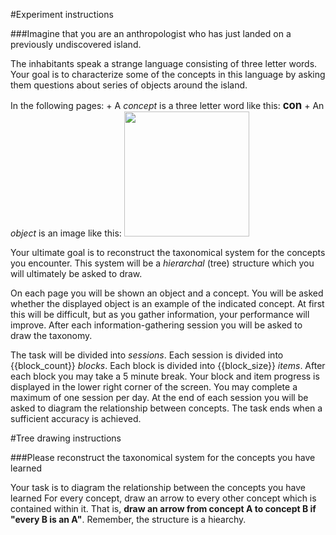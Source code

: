 #Experiment instructions

###Imagine that you are an anthropologist who has just landed on a previously undiscovered island.

The inhabitants speak a strange language consisting of three letter words. Your goal is to characterize some of the concepts in this language by asking them questions about series of objects around the island.

In the following pages:
        + A _concept_ is a  three letter word like this: <big>**con**</big>
        + An _object_ is an image like this: <img src={{img}} height=200 width=200>

Your ultimate goal is to reconstruct the taxonomical system for the concepts you encounter. This system will be a _hierarchal_ (tree) structure which you will ultimately be asked to draw.

On each page you will be shown an object and a concept. You will be asked whether the displayed object is an example of the indicated concept. At first this will be difficult, but as you gather information, your performance will improve. After each information-gathering session you will be asked to draw the taxonomy.
 
The task will be divided into _sessions_. Each session is divided into {{block_count}} _blocks_. Each block is divided into {{block_size}} _items_. After each block you may take a 5 minute break. Your block and item progress is displayed in the lower right corner of the screen. You may complete a maximum of one session per day. At the end of each session you will be asked to diagram the relationship between concepts. The task ends when a sufficient accuracy is achieved.

#Tree drawing instructions

###Please reconstruct the taxonomical system for the concepts you have learned

Your task is to diagram the relationship between the concepts you have learned
For every concept, draw an arrow to every other concept which is contained within it. That is, <b>draw an arrow from concept A to concept B if "every B is an A"</b>. Remember, the structure is a hiearchy.